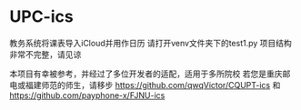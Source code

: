 # UPC-ics
教务系统将课表导入iCloud并用作日历
请打开venv文件夹下的test1.py
项目结构非常不完整，请见谅

本项目有幸被参考，并经过了多位开发者的适配，适用于多所院校
若您是重庆邮电或福建师范的师生，请移步 https://github.com/qwqVictor/CQUPT-ics 和 https://github.com/payphone-x/FJNU-ics
